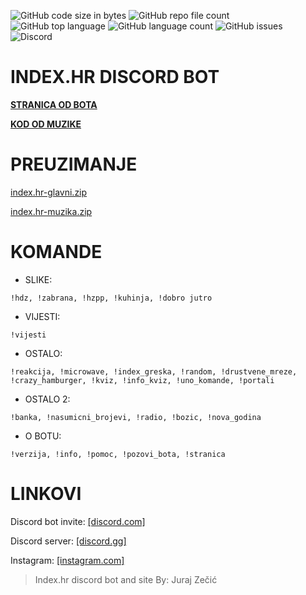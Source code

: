 ![GitHub code size in bytes](https://img.shields.io/github/languages/code-size/jurajzecic/discord-bot-index.hr) ![GitHub repo file count](https://img.shields.io/github/directory-file-count/jurajzecic/discord-bot-index.hr) ![GitHub top language](https://img.shields.io/github/languages/top/jurajzecic/discord-bot-index.hr) ![GitHub language count](https://img.shields.io/github/languages/count/jurajzecic/discord-bot-index.hr) ![GitHub issues](https://img.shields.io/github/issues/jurajzecic/discord-bot-index.hr) ![Discord](https://img.shields.io/discord/756215790960771222)
# INDEX.HR DISCORD BOT

**[STRANICA OD BOTA]([HTTPS://INDEX-BOT.EU5.ORG](https://pronadji.online/discord-bot)/ "STRANICA")**
 
**[ KOD OD MUZIKE](https://github.com/jurajzecic/discord-bot-index.hr/tree/index.hr-muzika "MAPA DO MUZIKE")**
 
 # 	PREUZIMANJE
 
[index.hr-glavni.zip](https://github.com/jurajzecic/discord-bot-index.hr/archive/refs/heads/index.hr-glavni.zip "index.hr-glavni.zip")

[index.hr-muzika.zip](https://github.com/jurajzecic/discord-bot-index.hr/archive/refs/heads/index.hr-muzika.zip "index.hr-muzika.zip")

 # KOMANDE

 - SLIKE:

`!hdz, !zabrana, !hzpp, !kuhinja, !dobro jutro`

 - VIJESTI:

`!vijesti`

 - OSTALO:

`!reakcija, !microwave, !index_greska, !random, !drustvene_mreze, !crazy_hamburger, !kviz, !info_kviz, !uno_komande, !portali`

 - OSTALO 2:

`!banka, !nasumicni_brojevi, !radio, !bozic, !nova_godina`

 - O BOTU:

`!verzija, !info, !pomoc, !pozovi_bota, !stranica`

# LINKOVI

Discord bot invite: [[discord.com]](https://discord.com/oauth2/authorize?client_id=814612109077512213&scope=bot&permissions=8 "[discord.com]")

Discord server: [[discord.gg]](https://discord.gg/VSHdKBRKZT "[discord.gg]")

Instagram: [[instagram.com]](https://www.instagram.com/juraj.zecic/ "[instagram.com]")


> Index.hr discord bot and site By: Juraj Zečić
